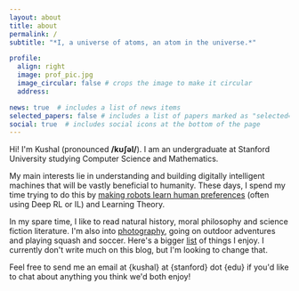 ```yaml
---
layout: about
title: about
permalink: /
subtitle: "*I, a universe of atoms, an atom in the universe.*"

profile:
  align: right
  image: prof_pic.jpg
  image_circular: false # crops the image to make it circular
  address: 

news: true  # includes a list of news items
selected_papers: false # includes a list of papers marked as "selected={true}"
social: true  # includes social icons at the bottom of the page
---
```


Hi! I'm Kushal (pronounced **/kʊʃəl/**). I am an undergraduate at Stanford University studying Computer Science and Mathematics. 

My main interests lie in understanding and building digitally intelligent machines that will be vastly beneficial to humanity. These days, I spend my time trying to do this by [making robots learn human preferences](https://openai.com/research/learning-from-human-preferences) (often using Deep RL or IL) and Learning Theory.  

In my spare time, I like to read natural history, moral philosophy and science fiction literature. I'm also into [photography](https://kushalthaman.tumblr.com/), going on outdoor adventures and playing squash and soccer. Here's a bigger [list]() of things I enjoy. I currently don't write much on this blog, but I'm looking to change that. 

Feel free to send me an email at {kushal} at {stanford} dot {edu} if you'd like to chat about anything you think we'd both enjoy! 


